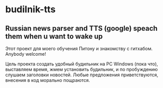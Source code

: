 # budilnik-tts
Russian news parser and TTS (google) speach them when u want to wake up
----------

Этот проект для моего обучения Питону и знакомству с гитхабом.
Anybody welcome! 

Цель проекта создать удобный будильник на PC Windows (пока что), выставляем время, жмем установить будильник, и по пробуждению слушаем заголовки новостей. Любые предложения приветствуются, внесения в код морально пощраются.
